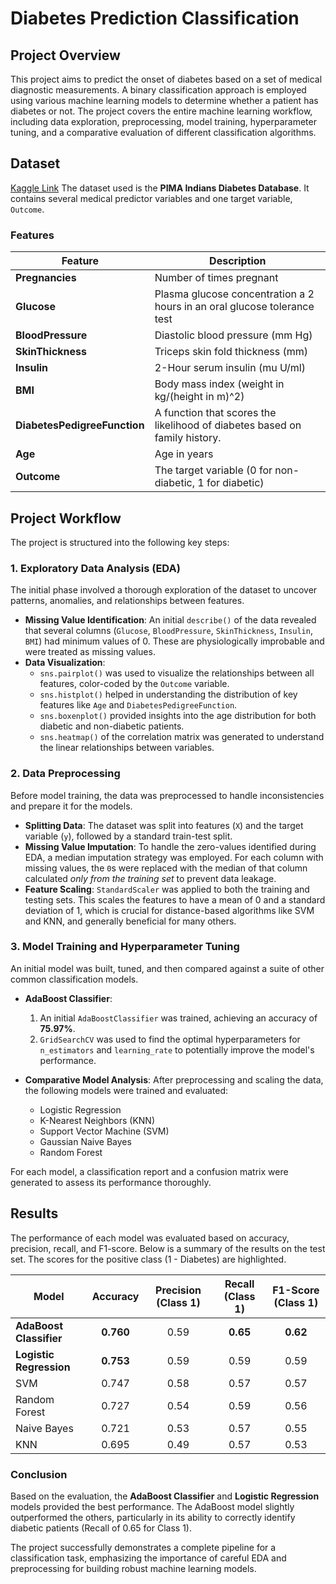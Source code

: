 # Diabetes Prediction Classification

## Project Overview

This project aims to predict the onset of diabetes based on a set of medical diagnostic measurements. A binary classification approach is employed using various machine learning models to determine whether a patient has diabetes or not. The project covers the entire machine learning workflow, including data exploration, preprocessing, model training, hyperparameter tuning, and a comparative evaluation of different classification algorithms.

## Dataset
[Kaggle Link](https://www.kaggle.com/code/emirhanhasrc/classification-eda-different-classifiers?scriptVersionId=252639794)
The dataset used is the **PIMA Indians Diabetes Database**. It contains several medical predictor variables and one target variable, `Outcome`.

### Features

| Feature                    | Description                                                              |
| -------------------------- | ------------------------------------------------------------------------ |
| **Pregnancies**            | Number of times pregnant                                                 |
| **Glucose**                | Plasma glucose concentration a 2 hours in an oral glucose tolerance test |
| **BloodPressure**          | Diastolic blood pressure (mm Hg)                                         |
| **SkinThickness**          | Triceps skin fold thickness (mm)                                         |
| **Insulin**                | 2-Hour serum insulin (mu U/ml)                                           |
| **BMI**                    | Body mass index (weight in kg/(height in m)^2)                           |
| **DiabetesPedigreeFunction** | A function that scores the likelihood of diabetes based on family history. |
| **Age**                    | Age in years                                                             |
| **Outcome**                | The target variable (0 for non-diabetic, 1 for diabetic)                 |

## Project Workflow

The project is structured into the following key steps:

### 1. Exploratory Data Analysis (EDA)

The initial phase involved a thorough exploration of the dataset to uncover patterns, anomalies, and relationships between features.
*   **Missing Value Identification**: An initial `describe()` of the data revealed that several columns (`Glucose`, `BloodPressure`, `SkinThickness`, `Insulin`, `BMI`) had minimum values of 0. These are physiologically improbable and were treated as missing values.
*   **Data Visualization**:
    *   `sns.pairplot()` was used to visualize the relationships between all features, color-coded by the `Outcome` variable.
    *   `sns.histplot()` helped in understanding the distribution of key features like `Age` and `DiabetesPedigreeFunction`.
    *   `sns.boxenplot()` provided insights into the age distribution for both diabetic and non-diabetic patients.
    *   `sns.heatmap()` of the correlation matrix was generated to understand the linear relationships between variables.

 <!-- Not: Gerçek bir resim URL'si eklemeniz gerekir -->

### 2. Data Preprocessing

Before model training, the data was preprocessed to handle inconsistencies and prepare it for the models.
*   **Splitting Data**: The dataset was split into features (`X`) and the target variable (`y`), followed by a standard train-test split.
*   **Missing Value Imputation**: To handle the zero-values identified during EDA, a median imputation strategy was employed. For each column with missing values, the `0`s were replaced with the median of that column calculated *only from the training set* to prevent data leakage.
*   **Feature Scaling**: `StandardScaler` was applied to both the training and testing sets. This scales the features to have a mean of 0 and a standard deviation of 1, which is crucial for distance-based algorithms like SVM and KNN, and generally beneficial for many others.

### 3. Model Training and Hyperparameter Tuning

An initial model was built, tuned, and then compared against a suite of other common classification models.
*   **AdaBoost Classifier**:
    1.  An initial `AdaBoostClassifier` was trained, achieving an accuracy of **75.97%**.
    2.  `GridSearchCV` was used to find the optimal hyperparameters for `n_estimators` and `learning_rate` to potentially improve the model's performance.

*   **Comparative Model Analysis**: After preprocessing and scaling the data, the following models were trained and evaluated:
    *   Logistic Regression
    *   K-Nearest Neighbors (KNN)
    *   Support Vector Machine (SVM)
    *   Gaussian Naive Bayes
    *   Random Forest

For each model, a classification report and a confusion matrix were generated to assess its performance thoroughly.

 <!-- Not: Gerçek bir resim URL'si eklemeniz gerekir -->
 <!-- Not: Gerçek bir resim URL'si eklemeniz gerekir -->

## Results

The performance of each model was evaluated based on accuracy, precision, recall, and F1-score. Below is a summary of the results on the test set. The scores for the positive class (1 - Diabetes) are highlighted.

| Model                 | Accuracy | Precision (Class 1) | Recall (Class 1) | F1-Score (Class 1) |
| --------------------- | :------: | :-----------------: | :--------------: | :----------------: |
| **AdaBoost Classifier** | **0.760**|        0.59         |     **0.65**     |      **0.62**      |
| **Logistic Regression** | **0.753**|        0.59         |       0.59       |        0.59        |
| SVM                   |  0.747   |        0.58         |       0.57       |        0.57        |
| Random Forest         |  0.727   |        0.54         |       0.59       |        0.56        |
| Naive Bayes           |  0.721   |        0.53         |       0.57       |        0.55        |
| KNN                   |  0.695   |        0.49         |       0.57       |        0.53        |

### Conclusion

Based on the evaluation, the **AdaBoost Classifier** and **Logistic Regression** models provided the best performance. The AdaBoost model slightly outperformed the others, particularly in its ability to correctly identify diabetic patients (Recall of 0.65 for Class 1).

The project successfully demonstrates a complete pipeline for a classification task, emphasizing the importance of careful EDA and preprocessing for building robust machine learning models.
